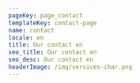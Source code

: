 ```yaml
---
pageKey: page_contact
templateKey: contact-page
name: contact
locale: en
title: Our contact en
seo_title: Our contact en
seo_desc: Our contact en
headerImage: /img/services-char.png
---
```

